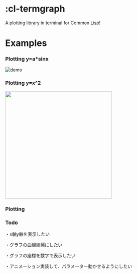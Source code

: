 # :cl-termgraph

A plotting library in terminal for Common Lisp!

# Examples 
### Plotting y=a*sinx
![demo](https://gyazo.com/9bdd41508121401e6cca0c474e1f2d24/raw)

### Plotting y=x^2
<img src="https://i.gyazo.com/077997fc6c491cbf3c2f85c26db1f964.png" width="340">

### Plotting
### Todo
・x軸y軸を表示したい

・グラフの曲線綺麗にしたい

・グラフの座標を数字で表示したい

・アニメーション実装して、パラメーター動かせるようにしたい
